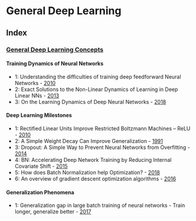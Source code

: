 # General Deep Learning

## Index

### [General Deep Learning Concepts][general_DL]

#### Training Dynamics of Neural Networks

- 1:	Understanding the difficulties of training deep feedforward Neural Networks - [2010][tr_dyn]   
- 2:	Exact Solutions to the Non-Linear Dynamics of Learning in Deep Linear NNs - [2013][exact_sol]
- 3:	On the Learning Dynamics of Deep Neural Networks - [2018][lr_dyn]

#### Deep Learning Milestones
- 1:	Rectified Linear Units Improve Restricted Boltzmann Machines – ReLU - [2010][relu]
- 2:	A Simple Weight Decay Can Improve Generalization - [1991][weight_decay]
- 3:	Dropout: A Simple Way to Prevent Neural Networks from Overfitting - [2014][dropout]
- 4:	BN: Accelerating Deep Network Training by Reducing Internal Covariate Shift - [2015][batchnorm]
- 5:  How does Batch Normalization help Optimization? - [2018][batchnorm2]
- 6:	An overview of gradient descent optimization algorithms - [2016][grad_desc]

#### Generalization Phenomena
- 1:	Generalization gap in large batch training of neural networks - Train longer, generalize better - [2017][generaliz]



[//]: # (General Links)
[medium]: https://towardsdatascience.com/deep-convolutional-neural-networks-ccf96f830178
[general_dl]: https://github.com/Udacity-PyTorchChallenge-Students-Group/Deep_Learning_Publication/tree/master/General_DL
[cnns]: https://github.com/Udacity-PyTorchChallenge-Students-Group/Deep_Learning_Publication/blob/master/CNNs

[//]: # (General DL Links)
[tr_dyn]: http://proceedings.mlr.press/v9/glorot10a/glorot10a.pdf
[exact_sol]: https://arxiv.org/pdf/1312.6120.pdf
[lr_dyn]: https://arxiv.org/pdf/1809.06848.pdf
[relu]: http://citeseerx.ist.psu.edu/viewdoc/download?doi=10.1.1.165.6419&rep=rep1&type=pdf
[weight_decay]: https://papers.nips.cc/paper/563-a-simple-weight-decay-can-improve-generalization.pdf
[dropout]: http://jmlr.org/papers/volume15/srivastava14a.old/srivastava14a.pdf
[batchnorm]: http://proceedings.mlr.press/v37/ioffe15.pdf
[batchnorm2]: https://arxiv.org/pdf/1805.11604.pdf
[grad_desc]: https://arxiv.org/pdf/1609.04747.pdf
[generaliz]: https://arxiv.org/pdf/1705.08741.pdf
